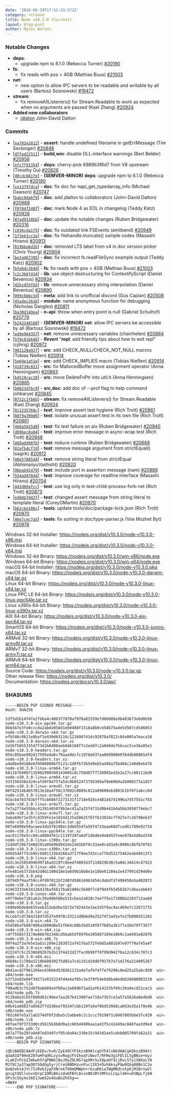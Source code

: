```yaml
---
date: '2018-05-29T17:52:33.571Z'
category: release
title: Node v10.3.0 (Current)
layout: blog-post
author: Myles Borins
---
```


### Notable Changes

- **deps**:
  - upgrade npm to 6.1.0 (Rebecca Turner) [#20190](https://github.com/nodejs/node/pull/20190)
- **fs**:
  - fix reads with pos \> 4GB (Mathias Buus) [#21003](https://github.com/nodejs/node/pull/21003)
- **net**:
  - new option to allow IPC servers to be readable and writable by all users (Bartosz Sosnowski) [#19472](https://github.com/nodejs/node/pull/19472)
- **stream**:
  - fix removeAllListeners() for Stream.Readable to work as expected when no arguments are passed (Kael Zhang) [#20924](https://github.com/nodejs/node/pull/20924)
- **Added new collaborators**
  - [jdlaton](https://github.com/jdalton) John-David Dalton

### Commits

- [[`ea702e2812`](https://github.com/nodejs/node/commit/ea702e2812)] - **assert**: handle undefined filename in getErrMessage (Tim Seckinger) [#20848](https://github.com/nodejs/node/pull/20848)
- [[`d7fed22511`](https://github.com/nodejs/node/commit/d7fed22511)] - **build,win**: disable DLL-interface warnings (Bert Belder) [#20958](https://github.com/nodejs/node/pull/20958)
- [[`efc7f91354`](https://github.com/nodejs/node/commit/efc7f91354)] - **deps**: cherry-pick 6989b3f6d7 from V8 upstream (Timothy Gu) [#20826](https://github.com/nodejs/node/pull/20826)
- [[`d0cdcb61fe`](https://github.com/nodejs/node/commit/d0cdcb61fe)] - **(SEMVER-MINOR)** **deps**: upgrade npm to 6.1.0 (Rebecca Turner) [#20190](https://github.com/nodejs/node/pull/20190)
- [[`ce13797dca`](https://github.com/nodejs/node/commit/ce13797dca)] - **doc**: fix doc for napi_get_typedarray_info (Michael Dawson) [#20747](https://github.com/nodejs/node/pull/20747)
- [[`babc9da6f9`](https://github.com/nodejs/node/commit/babc9da6f9)] - **doc**: add jdalton to collaborators (John-David Dalton) [#20968](https://github.com/nodejs/node/pull/20968)
- [[`f0704f2407`](https://github.com/nodejs/node/commit/f0704f2407)] - **doc**: mark Node 4 as EOL in changelog (Teddy Katz) [#20926](https://github.com/nodejs/node/pull/20926)
- [[`87ad9318bb`](https://github.com/nodejs/node/commit/87ad9318bb)] - **doc**: update the notable changes (Ruben Bridgewater) [#20316](https://github.com/nodejs/node/pull/20316)
- [[`c036cda1f5`](https://github.com/nodejs/node/commit/c036cda1f5)] - **doc**: fix outdated link FSEvents (amitbend) [#20949](https://github.com/nodejs/node/pull/20949)
- [[`1f3eb1cc1e`](https://github.com/nodejs/node/commit/1f3eb1cc1e)] - **doc**: fix filehandle.truncate() sample codes (Masashi Hirano) [#20913](https://github.com/nodejs/node/pull/20913)
- [[`819bba6d2b`](https://github.com/nodejs/node/commit/819bba6d2b)] - **doc**: removed LTS label from v4 in doc version picker (Chris Young) [#20904](https://github.com/nodejs/node/pull/20904)
- [[`be2a467395`](https://github.com/nodejs/node/commit/be2a467395)] - **doc**: fix incorrect fs.readFileSync example output (Teddy Katz) [#20902](https://github.com/nodejs/node/pull/20902)
- [[`bfe6dc369d`](https://github.com/nodejs/node/commit/bfe6dc369d)] - **fs**: fix reads with pos \> 4GB (Mathias Buus) [#21003](https://github.com/nodejs/node/pull/21003)
- [[`c2c3b6f434`](https://github.com/nodejs/node/commit/c2c3b6f434)] - **lib**: use object destructuring for ContextifyScript (Daniel Bevenius) [#20934](https://github.com/nodejs/node/pull/20934)
- [[`d2bcd55fb5`](https://github.com/nodejs/node/commit/d2bcd55fb5)] - **lib**: remove unnecessary string interpolation (Daniel Bevenius) [#20890](https://github.com/nodejs/node/pull/20890)
- [[`099c6b6c5d`](https://github.com/nodejs/node/commit/099c6b6c5d)] - **meta**: add link to unofficial discord (Gus Caplan) [#20508](https://github.com/nodejs/node/pull/20508)
- [[`45adec2616`](https://github.com/nodejs/node/commit/45adec2616)] - **module**: name anonymous function for debugging (Nicholas Dangles) [#20811](https://github.com/nodejs/node/pull/20811)
- [[`ba30d149ea`](https://github.com/nodejs/node/commit/ba30d149ea)] - **n-api**: throw when entry point is null (Gabriel Schulhof) [#20779](https://github.com/nodejs/node/pull/20779)
- [[`b242248188`](https://github.com/nodejs/node/commit/b242248188)] - **(SEMVER-MINOR)** **net**: allow IPC servers be accessible by all (Bartosz Sosnowski) [#19472](https://github.com/nodejs/node/pull/19472)
- [[`ed9e964357`](https://github.com/nodejs/node/commit/ed9e964357)] - **net**: remove unnecessary variables (chainhelen) [#20864](https://github.com/nodejs/node/pull/20864)
- [[`5f9c01b646`](https://github.com/nodejs/node/commit/5f9c01b646)] - **_Revert_** "**repl**: add friendly tips about how to exit repl" (cjihrig) [#20972](https://github.com/nodejs/node/pull/20972)
- [[`902120a927`](https://github.com/nodejs/node/commit/902120a927)] - **src**: add CHECK_NULL/CHECK_NOT_NULL macros (Tobias Nießen) [#20914](https://github.com/nodejs/node/pull/20914)
- [[`5e69e1a51e`](https://github.com/nodejs/node/commit/5e69e1a51e)] - **src**: add CHECK_IMPLIES macro (Tobias Nießen) [#20914](https://github.com/nodejs/node/pull/20914)
- [[`418739c021`](https://github.com/nodejs/node/commit/418739c021)] - **src**: fix MallocedBuffer move assignment operator (Anna Henningsen) [#20883](https://github.com/nodejs/node/pull/20883)
- [[`b4519cac20`](https://github.com/nodejs/node/commit/b4519cac20)] - **src**: move DeleteFnPtr into util.h (Anna Henningsen) [#20885](https://github.com/nodejs/node/pull/20885)
- [[`b0023d7bc9`](https://github.com/nodejs/node/commit/b0023d7bc9)] - **src,doc**: add doc of --prof flag to help command (ohbarye) [#20845](https://github.com/nodejs/node/pull/20845)
- [[`8f52c3fb6b`](https://github.com/nodejs/node/commit/8f52c3fb6b)] - **stream**: fix removeAllListeners() for Stream.Readable (Kael Zhang) [#20924](https://github.com/nodejs/node/pull/20924)
- [[`011235768c`](https://github.com/nodejs/node/commit/011235768c)] - **test**: improve assert test hygiene (Rich Trott) [#20861](https://github.com/nodejs/node/pull/20861)
- [[`88f9a399d6`](https://github.com/nodejs/node/commit/88f9a399d6)] - **test**: isolate unusual assert test in its own file (Rich Trott) [#20861](https://github.com/nodejs/node/pull/20861)
- [[`460a5025d0`](https://github.com/nodejs/node/commit/460a5025d0)] - **test**: fix test failure on aix (Ruben Bridgewater) [#20940](https://github.com/nodejs/node/pull/20940)
- [[`d09bec8a04`](https://github.com/nodejs/node/commit/d09bec8a04)] - **test**: improve error message in async-wrap test (Rich Trott) [#20948](https://github.com/nodejs/node/pull/20948)
- [[`460add98fb`](https://github.com/nodejs/node/commit/460add98fb)] - **test**: reduce runtime (Ruben Bridgewater) [#20688](https://github.com/nodejs/node/pull/20688)
- [[`82afb4cf7d`](https://github.com/nodejs/node/commit/82afb4cf7d)] - **test**: remove message argument from strictEqual() (sagirk) [#20912](https://github.com/nodejs/node/pull/20912)
- [[`40e57885d4`](https://github.com/nodejs/node/commit/40e57885d4)] - **test**: remove string literal from strictEqual (AbhimanyuVashisht) [#20920](https://github.com/nodejs/node/pull/20920)
- [[`9bbab91479`](https://github.com/nodejs/node/commit/9bbab91479)] - **test**: include port in assertion message (nam) [#20889](https://github.com/nodejs/node/pull/20889)
- [[`554ad478d4`](https://github.com/nodejs/node/commit/554ad478d4)] - **test**: improve coverage for readline.Interface (Masashi Hirano) [#20704](https://github.com/nodejs/node/pull/20704)
- [[`443d60afcc`](https://github.com/nodejs/node/commit/443d60afcc)] - **test**: use log only in test-child-process-fork-net (Rich Trott) [#20873](https://github.com/nodejs/node/pull/20873)
- [[`ed84b7d42f`](https://github.com/nodejs/node/commit/ed84b7d42f)] - **test**: changed assert message from string literal to template literal (CoreyGMartin) [#20870](https://github.com/nodejs/node/pull/20870)
- [[`b62cbe106c`](https://github.com/nodejs/node/commit/b62cbe106c)] - **tools**: update tools/doc/package-lock.json (Rich Trott) [#20970](https://github.com/nodejs/node/pull/20970)
- [[`46e7cec7a5`](https://github.com/nodejs/node/commit/46e7cec7a5)] - **tools**: fix sorting in doc/type-parser.js (Vse Mozhet Byt) [#20976](https://github.com/nodejs/node/pull/20976)

Windows 32-bit Installer: https://nodejs.org/dist/v10.3.0/node-v10.3.0-x86.msi \
Windows 64-bit Installer: https://nodejs.org/dist/v10.3.0/node-v10.3.0-x64.msi \
Windows 32-bit Binary: https://nodejs.org/dist/v10.3.0/win-x86/node.exe \
Windows 64-bit Binary: https://nodejs.org/dist/v10.3.0/win-x64/node.exe \
macOS 64-bit Installer: https://nodejs.org/dist/v10.3.0/node-v10.3.0.pkg \
macOS 64-bit Binary: https://nodejs.org/dist/v10.3.0/node-v10.3.0-darwin-x64.tar.gz \
Linux 64-bit Binary: https://nodejs.org/dist/v10.3.0/node-v10.3.0-linux-x64.tar.xz \
Linux PPC LE 64-bit Binary: https://nodejs.org/dist/v10.3.0/node-v10.3.0-linux-ppc64le.tar.xz \
Linux s390x 64-bit Binary: https://nodejs.org/dist/v10.3.0/node-v10.3.0-linux-s390x.tar.xz \
AIX 64-bit Binary: https://nodejs.org/dist/v10.3.0/node-v10.3.0-aix-ppc64.tar.gz \
SmartOS 64-bit Binary: https://nodejs.org/dist/v10.3.0/node-v10.3.0-sunos-x64.tar.xz \
ARMv6 32-bit Binary: https://nodejs.org/dist/v10.3.0/node-v10.3.0-linux-armv6l.tar.xz \
ARMv7 32-bit Binary: https://nodejs.org/dist/v10.3.0/node-v10.3.0-linux-armv7l.tar.xz \
ARMv8 64-bit Binary: https://nodejs.org/dist/v10.3.0/node-v10.3.0-linux-arm64.tar.xz \
Source Code: https://nodejs.org/dist/v10.3.0/node-v10.3.0.tar.gz \
Other release files: https://nodejs.org/dist/v10.3.0/ \
Documentation: https://nodejs.org/docs/v10.3.0/api/

### SHASUMS

```
-----BEGIN PGP SIGNED MESSAGE-----
Hash: SHA256

53f5d2b14f4fe2f66a4c4063f7870af978a81559e7d0b608a9b483673e6d0b56  node-v10.3.0-aix-ppc64.tar.gz
0bb5b7e3fe8cccda2abda958d1eb0408f1518a8b0cb58b75ade5d507cd5d6053  node-v10.3.0-darwin-x64.tar.gz
efb546c0621e8baf1e430d63116c121b967d1dc92878af822c84a005a7eaca3d  node-v10.3.0-darwin-x64.tar.xz
2d16f5655335d7f3d1b8400aeb846168f7c2edd7c2a840de7bbcac5ce36a05e1  node-v10.3.0-headers.tar.gz
854c85bae992d17595eda6c79aaa9dcfc1978dd37aa66990069764db08065dfd  node-v10.3.0-headers.tar.xz
a4e8be9d186e6f0506088bf5121c1d0fb72b5d9eb5add6a75b466c140d6eb476  node-v10.3.0-linux-arm64.tar.gz
6811b7b9807135902990508143605c0c758d07f7726092ed1b2e27cc60111bd0  node-v10.3.0-linux-arm64.tar.xz
333156438a324cafd9f8475fa5dc8b052473756369af8e69b0a2b006573a1837  node-v10.3.0-linux-armv6l.tar.gz
00f42514b4b57013e10a4f50c37092c0889c812a89608eb3081b1bf071a6cc6d  node-v10.3.0-linux-armv6l.tar.xz
91bcb47837d3bfff5cb686f2273131f1718e92dce481d4741996a7d575b1cf83  node-v10.3.0-linux-armv7l.tar.gz
fe7a2774e55bbc41391465079b3ec41a2a25f4731d0b441b4a5bb3950774ebc7  node-v10.3.0-linux-armv7l.tar.xz
3aba69b71e35fcd359fe1e1824d125a50625f07f633024cff927e7c26798eb37  node-v10.3.0-linux-ppc64le.tar.gz
00fe6998e50acaee3da5f8198ec3db655dfa59f4733eae60d7ced61f89e92734  node-v10.3.0-linux-ppc64le.tar.xz
aac61178e5cc04ca9804f61c1119f39fa6df1dbd6e9e8455feee978a5d0ad338  node-v10.3.0-linux-s390x.tar.gz
21dddf20b7348d291e0569b8942de1dd1b879c33ae8ca93a9c8906c8bfb78f01  node-v10.3.0-linux-s390x.tar.xz
b9565d47f5cb95c9d01133b4266a3717f0ee7d3ccaff6d53275462eab40413f2  node-v10.3.0-linux-x64.tar.gz
eb3c3e2585494699716ad3197c8eedf4003d3f110829b30c5a0dc34414c47423  node-v10.3.0-linux-x64.tar.xz
efe481eb371bb42d4b1100d18e3a6d9b16b8e2e188e61204a2e437991d294d0e  node-v10.3.0.pkg
187945f9aaf59cc4fd97812bf2d07d58616963d54cdabdfd7499458a5a402072  node-v10.3.0-sunos-x64.tar.gz
42463333e634126433baf6617ba81406c5648f7c8f9d4fb54563b7cdbaceb643  node-v10.3.0-sunos-x64.tar.xz
e9f79ebe7181a63c39a986506e515cbea2a010c7ee7f5e1f108bb2203712aa0d  node-v10.3.0.tar.gz
cb90e9bde8e655eeb152ebdbe1b72e7d2443e3ae2d5f9ac4acd69e7c22671f31  node-v10.3.0.tar.xz
9cceb7cd738421847d53fe0978c33111d8b6d9e252f4f3a91efe2fb006551265  node-v10.3.0-win-x64.7z
65d586afb087406a2800d8e51f664c88b26d510f077b85a3b177a1bb79f73677  node-v10.3.0-win-x64.zip
c4ff55657317de866f82348cd56ab5df8976e205807169e10b9c1a4491e026f6  node-v10.3.0-win-x86.7z
09f4a2f3a7e5e3ab1c289e1283072af41f6a572feb85a801b97e97ff9af45a4f  node-v10.3.0-win-x86.zip
42224fc5c2536b892b762b1374422d27fac0b98ff8f99d9427ba12c834c787c3  node-v10.3.0-x64.msi
d668bc11780a5210b68939275d85a7c41161d2dd6f937b7e71d176a314095267  node-v10.3.0-x86.msi
8b41acd2f961266ec636b6d530261131a4e7afbf4ffe79296c0ed25a25abc958  win-x64/node.exe
b3f32e83e60f3d271e915224fd4a6af65c3e379fb4e8d8ba0edb626680093219  win-x64/node.lib
f90ad63c752d8f8ab689e4f60ac2e6896f1ad1af61415fbf69c30a9ecd21cec5  win-x64/node_pdb.7z
9110a8a3c65f600d61c90ee7aa267b413007ae710a73b7ce3a57a5626a0edbd8  win-x64/node_pdb.zip
b0b41a68837a8562f7d2d8ee793347cbb119fa9af0bd539ddca0d3e35a1f0e46  win-x86/node.exe
702c66fe5a71ab574df0f2dba5c5abbe6c2c1ccc79198f1c896f085bbe5fc439  win-x86/node.lib
40fee79f3733d0cd5615b3b0d9a2c665d490baa1ad2f5c41d49ac846faa3d9ed  win-x86/node_pdb.7z
ab7a775e28fa9407e83497cf95c0a94c330e15c943d2ae5cdeb805709fa82a31  win-x86/node_pdb.zip
-----BEGIN PGP SIGNATURE-----

iQEzBAEBCAAdFiEEDv/hvO/ZyE49CYFSkzsB9AtcqUYFAlsNkOAACgkQkzsB9Atc
qUaA1Qf9HxE2DTwHFqdKLxysvRwgzFVI6oqYiNwvT/RFHw3giFQlIL5gBNie+Uyz
vLaKZ+PcbZIWkwh5fqPBWG18oJ0yZ9LN57apXMrSvI8paHf9ijRvLS7y1SNXoLY8
M2f8CJy37apQO7SQdGg5yrjCreGABDHzunPuc13X3+Duh6ksyPUw9QSq88Bn1C2o
QxN2ehs4JYc7IsRekIygFXNrekT9OmQMWph+rGsaD6iaTWgM0drotpKjM1BrnwVl
qnigYdUllxnvnOrpC1OMiB6izdx6FBYL8vinN0JBYJMFncLCqil4H+u65BpLfjbN
XPv3cSGy4s36E1Jwm52o4GoBoZhX5g==
=0W4V
-----END PGP SIGNATURE-----

```
